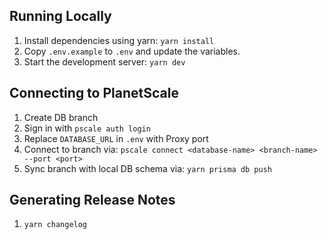 ## Running Locally

1. Install dependencies using yarn: `yarn install`
2. Copy `.env.example` to `.env` and update the variables.
3. Start the development server: `yarn dev`

## Connecting to PlanetScale

1. Create DB branch
2. Sign in with `pscale auth login`
3. Replace `DATABASE_URL` in `.env` with Proxy port
4. Connect to branch via: `pscale connect <database-name> <branch-name> --port <port>`
5. Sync branch with local DB schema via: `yarn prisma db push`

## Generating Release Notes

1. `yarn changelog`
